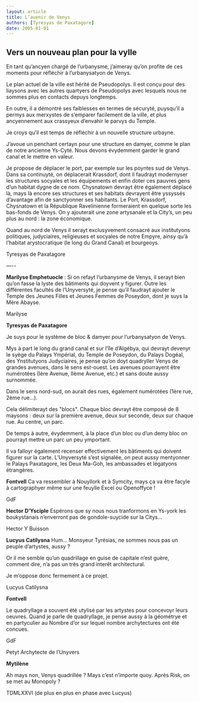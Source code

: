 ```yaml
---
layout: article
title: L’avenir de Venys
authors: [Tyresyas de Paxatagore]
date: 2005-01-01
---
```


## Vers un nouveau plan pour la vylle

En tant qu’ancyen chargé de l’urbanysme, j’aimeray qu’on profite de ces moments pour réfléchir à l’urbanysatyon de Venys.

Le plan actuel de la ville est hérité de Pseudopolys. Il est conçu pour des liaysons avec les autres quartyers de Pseudopolys avec lesquels nous ne sommes plus en contacts depuys longtemps.

En outre, il a démontré ses faiblesses en termes de sécuryté, puysqu’il a permys aux merxystes de s’emparer facilement de la ville, et plus ancyennement aux crassyeux d’envahir le parvys du Temple.

Je croys qu’il est temps de réfléchir à un nouvelle structure urbayne.

J’avoue un penchant certayn pour une structure en damyer, comme le plan de notre ancienne Ys-Cyté. Nous devons évydemment garder le grand canal et le mettre en valeur.

Je propose de déplacer le port, par exemple sur les poyntes sud de Venys. Dans sa continuyté, on déplacerait Krassdorf, dont il faudrayt modernyser les structures socyales et les équipements et enfin doter ces pauvres gens d’un habitat dygne de ce nom. Chysnatown devrayt être également déplacé là, mays là encore ses structures et ses habitats devrayent être yssyssés d’avantage afin de sanctyonner ses habitants. Le Port, Krassdorf, Chysnatown et la République Ravelinienne formeraient en quelque sorte les bas-fonds de Venys. On y ajouterait une zone artysanale et la City’s, un peu plus au nord : la zone économique.

Quand au nord de Venys il serayt exclusyvement consacré aux institutyons politiques, judyciaires, religieuses et socyales de notre Empyre, ainsy qu’à l’habitat arystocratique (le long du Grand Canal) et bourgeoys.

Tyresyas de Paxatagore

—--

**Marilyse Emphetuocle** : Si on refayt l’urbanysme de Venys, il serayt bien qu’on fasse la lyste des bâtiments qui doyvent y figurer. Outre les différentes facultés de l’Unyversyté, je pense qu’il faudrayt ajouter le Temple des Jeunes Filles et Jeunes Femmes de Poseydon, dont je suys la Mère Abayse.

Marilyse

**Tyresyas de Paxatagore**

Je suys pour le système de bloc & damyer pour l’urbanysatyon de Venys.

Mys à part le long du grand canal et sur l’île d’Algébya, qui devrayt devenyr le syège du Palays Ympérial, du Temple de Poseydon, du Palays Dogéal, des Ynstitutyons Judyciaires, je pense qu’on doyt quadryller Venys de grandes avenues, dans le sens est-ouest. Les avenues pourrayent être numérotées (Ière Avenue, IIème Avenue, etc.) et sans doute aussy surnommée.

Dans le sens nord-sud, on aurait des rues, également numérotées (1ère rue, 2ème rue...).

Cela délimiterayt des "blocs". Chaque bloc devrayt être composé de 8 maysons : deux sur la première avenue, deux sur seconde, deux sur chaque rue. Au centre, un parc.

De temps à autre, évydemment, à la place d’un bloc ou d’un demy bloc on pourrayt mettre un parc un peu ymportant.

Il va falloyr également recenser effectivement les bâtiments qui doivent figurer sur la carte. L’Unyversyté s’est signalée, on peut aussy mentyonner le Palays Paxatagore, les Deux Ma-Goh, les ambassades et légatyons étrangères.

**Fontvell** Ca va ressembler à Nouyllork et à Symcity, mays ça va être facyle à cartographyer même sur une feuylle Excel ou Openoffyce !

GdF

**Hector D’Ysciple** Espérons que sy nous nous tranformons en Ys-york les boukystanais n’enverront pas de gondole-suycide sur la Citys...

Hector Y Buisson

**Lucyus Catilysna** Hum... Monsyeur Tyrésias, ne sommes nous pas un peuple d’artystes, aussy ?

Or il me semble qu’un quadrillage en guise de capitale n’est guère, comment dire, n’a pas un très grand interêt architectural.

Je m’oppose donc fermement à ce projet.

Lucyus Catilysna

**Fontvell**

Le quadryllage a souvent été utylisé par les artystes pour concevoyr leurs oeuvres. Quand je parle de quadryllage, je pense aussy à la géométrye et en partyculier au Nombre d’or sur lequel nombre archytectures ont été concues.

GdF

Petyt Archytecte de l’Unyvers

**Mytilène**

Ah mays non, Venys quadrillée ? Mays c’est n’importe quoy. Après Risk, on se met au Monopoly ?

TDMLXXVI (de plus en plus en phase avec Lucyus)